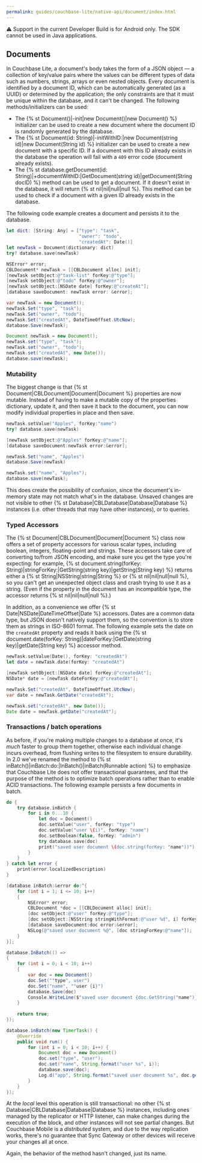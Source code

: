 ```yaml
---
permalink: guides/couchbase-lite/native-api/document/index.html
---
```


<block class="java" />

⚠ Support in the current Developer Build is for Android only. The SDK cannot be used in Java applications.

<block class="all" />

## Documents

In Couchbase Lite, a document's body takes the form of a JSON object — a collection of key/value pairs where the values can be different types of data such as numbers, strings, arrays or even nested objects. Every document is identified by a document ID, which can be automatically generated (as a UUID) or determined by the application; the only constraints are that it must be unique within the database, and it can't be changed. The following methods/initializers can be used:

- The {% st Document()|-init|new Document()|new Document() %} initializer can be used to create a new document where the document ID is randomly generated by the database.
- The {% st Document(id: String)|-initWithID:|new Document(string id)|new Document(String id) %} initializer can be used to create a new document with a specific ID. If a document with this ID already exists in the database the operation will fail with a `409` error code (document already exists).
- The {% st database.getDocument(id: String)|+documentWithID:|GetDocument(string id)|getDocument(String docID) %} method can be used to  get a document. If it doesn't exist in the database, it will return {% st nil|nil|null|null %}. This method can be used to check if a document with a given ID already exists in the database.

[//]: # (TODO: Since this identifier must be unique, you may want to check if a document with this ID already exists in the database using the {% st a|b|c|d %} method.)

The following code example creates a document and persists it to the database.

<block class="swift" />

```swift
let dict: [String: Any] = ["type": "task",
                           "owner": "todo",
                           "createdAt": Date()]
let newTask = Document(dictionary: dict)
try? database.save(newTask)
```

<block class="objc" />

```objectivec
NSError* error;
CBLDocument* newTask = [[CBLDocument alloc] init];
[newTask setObject:@"task-list" forKey:@"type"];
[newTask setObject:@"todo" forKey:@"owner"];
[newTask setObject:[NSDate date] forKey:@"createAt"];
[database saveDocument: newTask error: &error];
```

<block class="csharp" />

```csharp
var newTask = new Document();
newTask.Set("type", "task");
newTask.Set("owner", "todo");
newTask.Set("createdAt", DateTimeOffset.UtcNow);
database.Save(newTask);
```

<block class="java" />

```java
Document newTask = new Document();
newTask.set("type", "task");
newTask.set("owner", "todo");
newTask.set("createdAt", new Date());
database.save(newTask);
```

<block class="all" />

### Mutability

The biggest change is that {% st Document|CBLDocument|Document|Document %} properties are now mutable. Instead of having to make a mutable copy of the properties dictionary, update it, and then save it back to the document, you can now modify individual properties in place and then save.

<block class="swift" />

```swift
newTask.setValue("Apples", forKey:"name")
try? database.save(newTask)
```

<block class="objc" />

```objectivec
[newTask setObject:@"Apples" forKey:@"name"];
[database saveDocument:newTask error:&error];
```

<block class="csharp" />

```csharp
newTask.Set("name", "Apples")
database.Save(newTask)
```

<block class="java" />

```java
newTask.set("name", "Apples");
database.save(newTask);
```

<block class="all" />

This does create the possibility of confusion, since the document's in-memory state may not match what's in the database. Unsaved changes are not visible to other {% st Database|CBLDatabase|Database|Database %} instances (i.e. other threads that may have other instances), or to queries.

### Typed Accessors

The {% st Document|CBLDocument|Document|Document %} class now offers a set of property accessors for various scalar types, including boolean, integers, floating-point and strings. These accessors take care of converting to/from JSON encoding, and make sure you get the type you're expecting: for example, {% st document.string(forKey: String)|stringForKey:|GetString(string key)|getString(String key) %} returns either a {% st String|NSString|string|String %} or {% st nil|nil|null|null %}, so you can't get an unexpected object class and crash trying to use it as a string. (Even if the property in the document has an incompatible type, the accessor returns {% st nil|nil|null|null %}.)

In addition, as a convenience we offer {% st Date|NSDate|DateTimeOffset|Date %} accessors. Dates are a common data type, but JSON doesn't natively support them, so the convention is to store them as strings in ISO-8601 format. The following example sets the date on the `createdAt` property and reads it back using the {% st document.date(forKey: String)|dateForKey:|GetDate(string key)|getDate(String key) %} accessor method.

<block class="swift" />

```swift
newTask.setValue(Date(), forKey: "createdAt")
let date = newTask.date(forKey: "createdAt")
```

<block class="objc" />

```objectivec
[newTask setObject:[NSDate date] forKey:@"createdAt"];
NSDate* date = [newTask dateForKey:@"createdAt"];
```

<block class="csharp" />

```csharp
newTask.Set("createdAt", DateTimeOffset.UtcNow);
var date = newTask.GetDate("createdAt");
```

<block class="java" />

```java
newTask.set("createdAt", new Date());
Date date = newTask.getDate("createdAt");
```

<block class="all" />

### Transactions / batch operations

As before, if you're making multiple changes to a database at once, it's *much* faster to group them together, otherwise each individual change incurs overhead, from flushing writes to the filesystem to ensure durability. In 2.0 we've renamed the method to {% st inBatch()|inBatch:do:|InBatch()|inBatch(Runnable action) %} to emphasize that Couchbase Lite does not offer transactional guarantees, and that the purpose of the method is to optimize batch operations rather than to enable ACID transactions. The following example persists a few documents in batch.

<block class="swift" />

```swift
do {
	try database.inBatch {
		for i in 0...10 {
			let doc = Document()
			doc.setValue("user", forKey: "type")
			doc.setValue("user \(i)", forKey: "name")
			doc.setBoolean(false, forKey: "admin")
			try database.save(doc)
			print("saved user document \(doc.string(forKey: "name"))")
		}
	}
} catch let error {
	print(error.localizedDescription)
}
```

<block class="objc" />

```objectivec
[database inBatch:&error do:^{
	for (int i = 1; i <= 10; i++)
	{
		NSError* error;
		CBLDocument *doc = [[CBLDocument alloc] init];
		[doc setObject:@"user" forKey:@"type"];
		[doc setObject:[NSString stringWithFormat:@"user %d", i] forKey:@"name"];
		[database saveDocument:doc error:&error];
		NSLog(@"saved user document %@", [doc stringForKey:@"name"]);
	}
}];
```

<block class="csharp" />

```csharp
database.InBatch(() =>
{
	for (int i = 0; i < 10; i++)
	{
		var doc = new Document()
		doc.Set(""type", user")
		doc.Set("name", ""user {i}")
		database.Save(doc)
		Console.WriteLine($"saved user document {doc.GetString("name")}")
	}
	
	return true;
});
```

<block class="java" />

```java
database.inBatch(new TimerTask() {
	@Override
	public void run() {
		for (int i = 0; i < 10; i++) {
			Document doc = new Document()
			doc.set("type", "user");
			doc.set("name", String.format("user %s", i));
			database.save(doc);
			Log.d("app", String.format("saved user document %s", doc.getString("name")));
		}
	}
});
```

<block class="all" />

At the *local* level this operation is still transactional: no other {% st Database|CBLDatabase|Database|Database %} instances, including ones managed by the replicator or HTTP listener, can make changes during the execution of the block, and other instances will not see partial changes. But Couchbase Mobile is a *distributed* system, and due to the way replication works, there's no guarantee that Sync Gateway or other devices will receive your changes all at once.

Again, the behavior of the method hasn't changed, just its name.